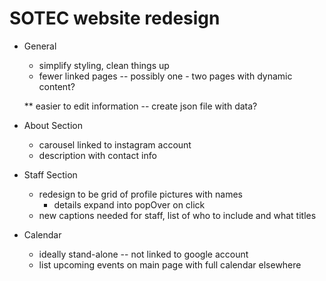 SOTEC website redesign
=======================

- General
  * simplify styling, clean things up
  * fewer linked pages -- possibly one - two pages with dynamic content?

  ** easier to edit information -- create json file with data?

- About Section
  * carousel linked to instagram account
  * description with contact info

- Staff Section
  * redesign to be grid of profile pictures with names
     - details expand into popOver on click
  * new captions needed for staff, list of who to include and what titles

- Calendar
  * ideally stand-alone -- not linked to google account
  * list upcoming events on main page with full calendar elsewhere